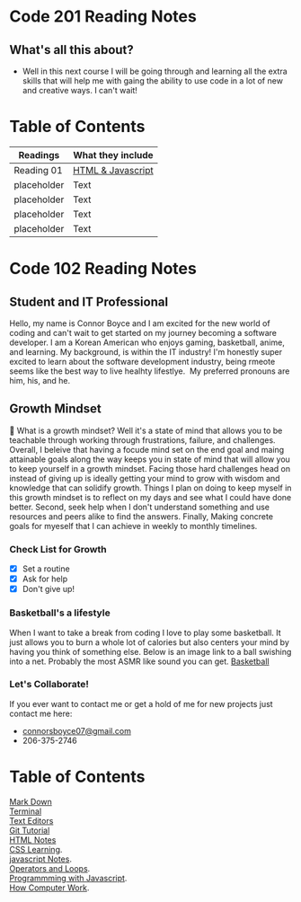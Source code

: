 # Code 201 Reading Notes

## What's all this about? 
- Well in this next course I will be going through and learning all the extra skills that will help me with gaing the ability to use code in a lot of new and creative ways. I can't wait!

# Table of Contents
| Readings     |  What they include
| -----------  | ----------- |
| Reading 01   | [HTML & Javascript](class-01.md)       |
| placeholder  | Text        |
| placeholder  | Text        |
| placeholder  | Text        |
| placeholder  | Text        |


# Code 102 Reading Notes

## Student and IT Professional

  Hello, my name is Connor Boyce and I am excited for the new world of coding and can't wait to get started on my journey becoming a software developer. I am a Korean American who enjoys gaming, basketball, anime, and learning. My background, is within the IT industry! I'm honestly super excited to learn about the software development industry, being rmeote seems like the best way to live healhty lifestlye.  My preferred pronouns are him, his, and he.

## Growth Mindset

💯 What is a growth mindset? Well it's a state of mind that allows you to be teachable through working through frustrations, failure, and challenges. Overall, I beleive that having a focude mind set on the end goal and maing attainable goals along the way keeps you in state of mind that will allow you to keep yourself in a growth mindset. Facing those hard challenges head on instead of giving up is ideally getting your mind to grow with wisdom and knowledge that can solidify growth. Things I plan on doing to keep myself in this growth mindset is to reflect on my days and see what I could have done better. Second, seek help when I don't understand something and use resources and peers alike to find the answers. Finally, Making concrete goals for myeself that I can achieve in weekly to monthly timelines.

### Check List for Growth

- [x] Set a routine
- [x] Ask for help 
- [x] Don't give up!  

### Basketball's a lifestyle
When I want to take a break from coding I love to play some basketball. It just allows you to burn a whole lot of calories but also centers your mind by having you think of something else. Below is an image link to a ball swishing into a net. Probably the most ASMR like sound you can get. 
[Basketball](https://images.unsplash.com/photo-1546519638-68e109498ffc?ixid=MXwxMjA3fDB8MHxwaG90by1wYWdlfHx8fGVufDB8fHw%3D&ixlib=rb-1.2.1&auto=format&fit=crop&w=2267&q=80)

### Let's Collaborate! 

If you ever want to contact me or get a hold of me for new projects just contact me here: 
- connorsboyce07@gmail.com 
- 206-375-2746

# Table of Contents

[Mark Down](learning_markdown.md)   
[Terminal](terminal_cheatsheet.md)   
[Text Editors](text_editors.md)  
[Git Tutorial](git_tutorial.md)  
[HTML Notes](html.md)  
[CSS Learning](css.md).    
[javascript Notes](javascript.md).  
[Operators and Loops](operators_loops.md).   
[Programmming with Javascript](programming_with_javascript.md).  
[How Computer Work](how_computers_work.md). 

